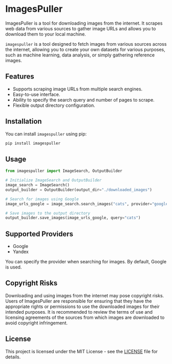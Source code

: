 # ImagesPuller

ImagesPuller is a tool for downloading images from the internet. It scrapes web data from various sources to gather image URLs and allows you to download them to your local machine.

`imagespuller` is a tool designed to fetch images from various sources across the internet, allowing you to create your own datasets for various purposes, such as machine learning, data analysis, or simply gathering reference images.

## Features

- Supports scraping image URLs from multiple search engines.
- Easy-to-use interface.
- Ability to specify the search query and number of pages to scrape.
- Flexible output directory configuration.

## Installation

You can install `imagespuller` using pip:

```bash
pip install imagespuller
```

## Usage

```python
from imagespuller import ImageSearch, OutputBuilder

# Initialize ImageSearch and OutputBuilder
image_search = ImageSearch()
output_builder = OutputBuilder(output_dir="./downloaded_images")

# Search for images using Google
image_urls_google = image_search.search_images("cats", provider="google")

# Save images to the output directory
output_builder.save_images(image_urls_google, query="cats")
```

## Supported Providers

- Google
- Yandex

You can specify the provider when searching for images. By default, Google is used.

## Copyright Risks

Downloading and using images from the internet may pose copyright risks. Users of ImagesPuller are responsible for ensuring that they have the appropriate rights or permissions to use the downloaded images for their intended purposes. It is recommended to review the terms of use and licensing agreements of the sources from which images are downloaded to avoid copyright infringement.


## License

This project is licensed under the MIT License - see the [LICENSE](LICENSE) file for details.
